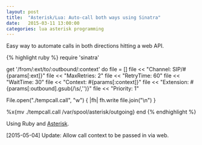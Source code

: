 ```yaml
---
layout: post
title:  "Asterisk/Lua: Auto-call both ways using Sinatra"
date:   2015-03-11 13:00:00
categories: lua asterisk programming
---
```

Easy way to automate calls in both directions hitting a web API.

{% highlight ruby %}
require 'sinatra'

get '/from/:ext/to/:outbound/:context' do
  file = []
  file << "Channel: SIP/#{params[:ext]}"
  file << "MaxRetries: 2"
  file << "RetryTime: 60"
  file << "WaitTime: 30"
  file << "Context: #{params[:context]}"
  file << "Extension: #{params[:outbound].gsub(/\s/,'')}"
  file << "Priority: 1"

  File.open("./tempcall.call", "w") { |fh| fh.write file.join("\n") }

  %x{mv ./tempcall.call /var/spool/asterisk/outgoing}
end
{% endhighlight %}

Using Ruby and [Asterisk][asterisk].

[2015-05-04] Update: Allow call context to be passed in via web.

[asterisk]: http://www.asterisk.org/
